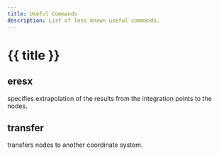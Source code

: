 ```yaml
---
title: Useful Commands
description: List of less known useful commands.
---
```


# {{ title }}

## eresx

specifies extrapolation of the results from the integration points to the nodes.

## transfer

transfers nodes to another coordinate system.
